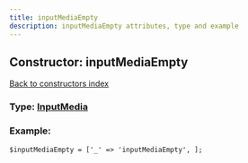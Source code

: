 ```yaml
---
title: inputMediaEmpty
description: inputMediaEmpty attributes, type and example
---
```

## Constructor: inputMediaEmpty  
[Back to constructors index](index.md)






### Type: [InputMedia](../types/InputMedia.md)


### Example:

```
$inputMediaEmpty = ['_' => 'inputMediaEmpty', ];
```